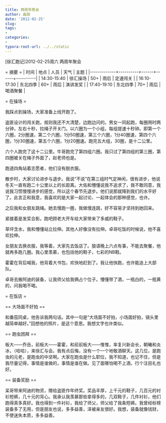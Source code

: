 ```yaml
---
title: 两周年聚会
author: 曲政
date: '2012-02-25'
slug: 
tags:
- 
categories:
- 
typora-root-url: ../../static
---
```


[徐汇跑记]2012-02-25周六 两周年聚会

= 摘要 =
| 时间        | 地点     | 人员 | 天气 | 主题     |
|-------------+----------+------+------+----------|
| 14:30-15:40 | 徐汇操场 | 50+  | 雨后 | 定速闯关 |
| 16:10-17:30 | 东北四季 | 60+  | 雨后 | 演讲发奖 |
| 17:40-19:10 | 东北四季 | 70+  | 雨后 | 喝酒聚餐 |

= 在操场 =

我踩点到操场，大家准备上线开跑了。

盗匪设计的闯关跑，规则我还不大清楚，边跑边问的。男女一同起跑，每圈用时两分钟，左右十秒，拉绳子开关门。以六圈为一个小组，每组提速十秒钟。即第一个六圈，2分圈速，第二个六圈，1分50圈速，第三个六圈，1分40圈速，第四个六圈，1分30圈速，第五个六圈，1分20圈速。跑完五大组，30圈，是十二公里。

六个人跑完了这十二公里。牛哥跑完了第四组六圈。我只过了第四组的第三圈，第四圈被关在绳子外面了，赵老师也是。

跑道四角站着志愿者，他们没有脱衣服。

散步时，大家讨论进步与退步。我说“不说”在第三组时气定神闲，很有进步，他说冬天一直有跑二十公里以上的长距离。大佑和懵懂说我不追求了，我不敢同意，我说我习惯慢慢进步的感觉，所以这个春节先退步。他们说那就降到我们的水平好了。此言正和我意，我喜欢的是大家一起讨论、一起体会的那种感觉，也许。

之后我和女朋友跳绳。她去慢跑一圈，我做慢连跳，好不容易才坚持到她回来。

紧接着是发奖合影。跑吧顾老大开车给大家带来了多威的鞋子。

草坪含水，我和懵懂站立拉伸。其他人好像没有拉伸。卓哥吃饭的时候说，他不喜欢拉伸。

女朋友去换衣服，我等着，大家先去饭店了。狼语晚上六点有事，不能去聚餐，他就再多跑几圈。我心里羡慕，也包括他的鞋子，七彩的NB鞋。

霍霍在背后喊我，他背着大书包，欢快地赶到了。我让他快跑，也许能追上大部队。

卓哥去搬阿迪的装备，让我师父给我俩占个位子。懵懂带了酒，一瓶白的，一瓶黄的，问我喝不喝。

= 在饭店 =

== 大场面不好拍 ==

和番茄同桌，他告诉我两句话。其中一句是“大场面不好拍，小场面好拍，镜头里越简单越好。”回想他的照片，是这个意思。我想文字也许类似。

== 跑虫团拜 ==

板大——乔岳，前板大——霍霍，和前前板大——惟惟，率复兴新会长，朝曦和炎冰，（哈哈），来徐汇与会。我有点后悔，没有一个一个地敬酒聊天。这几位，是跑虫的元老，是跑虫的中坚啊。大家在跑虫是什么职位，我不知道，也记不住，但是我尽量记得，事情是谁做的，事情是谁在做。见了面哪怕喝不上酒，行个注目礼也好。

== 装备奖励 ==

呆哥带来阿迪的物资，赠给盗匪作年终奖。奖品丰厚，上千元的鞋子，几百元的衬衫短裤，几十元的背心。我承认我羡慕那些拿得多的，几双鞋子，几件衬衫，他们跑得真多真好。我也得到一件衬衫，我给了师父，师父给了我条短裤。我曾经标榜装备多了无用，但是朋友也说，多多益善，泽被亲友很好。我想，装备就像钱财，不使迷失本质，多多益善。